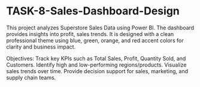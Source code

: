 # TASK-8-Sales-Dashboard-Design

This project analyzes Superstore Sales Data using Power BI.
The dashboard provides insights into  profit, sales trends.
It is designed with a clean professional theme using blue, green, orange, and red accent colors for clarity and business impact.

Objectives:
Track key KPIs such as Total Sales, Profit, Quantity Sold, and Customers.
Identify high and low-performing regions/products.
Visualize sales trends over time.
Provide decision support for sales, marketing, and supply chain teams.
